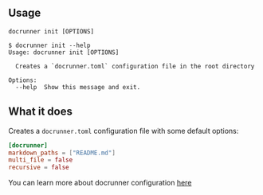 ## Usage
```
docrunner init [OPTIONS]
```

```
$ docrunner init --help
Usage: docrunner init [OPTIONS]

  Creates a `docrunner.toml` configuration file in the root directory

Options:
  --help  Show this message and exit.
```

## What it does
Creates a `docrunner.toml` configuration file with some default options:

```toml
[docrunner]
markdown_paths = ["README.md"]
multi_file = false
recursive = false
```
You can learn more about docrunner configuration [here](/docs/configuration)
